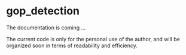 # gop_detection

The documentation is coming ... 

The current code is only for the personal use of the author, and will be organized soon in terms of readability and efficiency.

